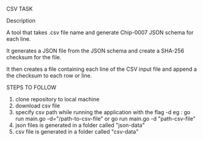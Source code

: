 CSV TASK

Description

A tool that takes .csv file name and generate Chip-0007 JSON schema for each line.

It generates a JSON file from the JSON schema and create a SHA-256 checksum for the file.

It then creates a file containing each line of the CSV input file and append a the checksum to each row or line.


STEPS TO FOLLOW

1) clone repository to local machine
2) download csv file
3) specify csv path while running the application with the flag -d
    eg : go run main.go -d="/path-to-csv-file" or
         go run main.go -d "path-csv-file"
4) json files is generated in a folder called "json-data"
5) csv file is generated in a folder called "csv-data"
